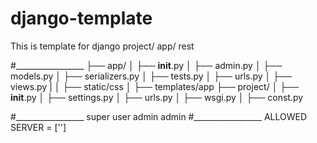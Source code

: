 # django-template
This is template for django project/ app/ rest

#_________________
├── app/
│   ├── __init__.py
│   ├── admin.py
│   ├── models.py
│   ├── serializers.py
│   ├── tests.py
│   ├── urls.py
│   ├── views.py
|
│   ├── static/css
│   ├── templates/app
├── project/
│   ├── __init__.py
│   ├── settings.py
│   ├── urls.py
│   ├── wsgi.py
│   ├── const.py

#_________________
super user 
admin
admin
#_________________
ALLOWED SERVER = ['']
